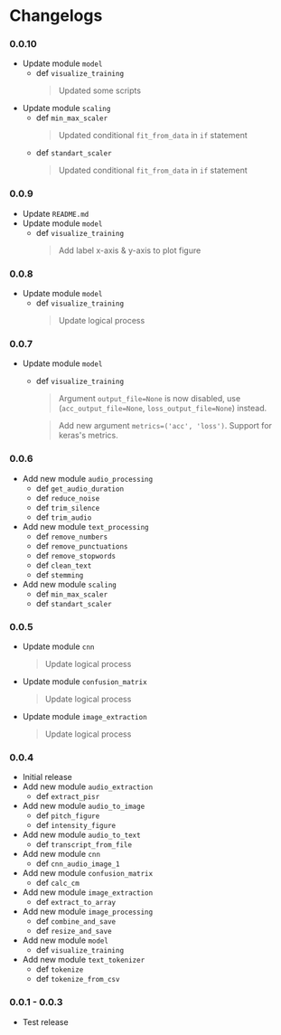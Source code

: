 # Changelogs

### 0.0.10


- Update module `model`
    - def `visualize_training`
        > Updated some scripts
- Update module `scaling`
    - def `min_max_scaler`
        > Updated conditional `fit_from_data` in `if` statement
    - def `standart_scaler`
        > Updated conditional `fit_from_data` in `if` statement

### 0.0.9

- Update `README.md`
- Update module `model`
    - def `visualize_training`
        > Add label x-axis & y-axis to plot figure

### 0.0.8

- Update module `model`
    - def `visualize_training`
        > Update logical process

### 0.0.7
- Update module `model`
    - def `visualize_training`
        > Argument `output_file=None` is now disabled, use (`acc_output_file=None`, `loss_output_file=None`) instead.
        
        > Add new argument `metrics=('acc', 'loss')`. Support for keras's metrics.

### 0.0.6
- Add new module `audio_processing`
    - def `get_audio_duration`
    - def `reduce_noise`
    - def `trim_silence`
    - def `trim_audio`
- Add new module `text_processing`
    - def `remove_numbers`
    - def `remove_punctuations`
    - def `remove_stopwords`
    - def `clean_text`
    - def `stemming`
- Add new module `scaling`
    - def `min_max_scaler`
    - def `standart_scaler`
  
### 0.0.5
- Update module `cnn`
    > Update logical process
- Update module `confusion_matrix`
    > Update logical process
- Update module `image_extraction`
    > Update logical process

### 0.0.4
- Initial release
- Add new module `audio_extraction`
    - def `extract_pisr`
- Add new module `audio_to_image`
    - def `pitch_figure`
    - def `intensity_figure`
- Add new module `audio_to_text`
    - def `transcript_from_file`
- Add new module `cnn`
    - def `cnn_audio_image_1`
- Add new module `confusion_matrix`
    - def `calc_cm`
- Add new module `image_extraction`
    - def `extract_to_array`
- Add new module `image_processing`
    - def `combine_and_save`
    - def `resize_and_save`
- Add new module `model`
    - def `visualize_training`
- Add new module `text_tokenizer`
    - def `tokenize`
    - def `tokenize_from_csv`

### 0.0.1 - 0.0.3
- Test release